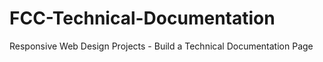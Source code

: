 # FCC-Technical-Documentation
Responsive Web Design Projects - Build a Technical Documentation Page
